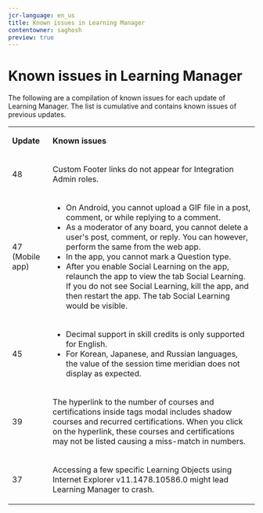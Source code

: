 ```yaml
---
jcr-language: en_us
title: Known issues in Learning Manager
contentowner: saghosh
preview: true
---
```



# Known issues in Learning Manager

The following are a compilation of known issues for each update of Learning Manager. The list is cumulative and contains known issues of previous updates.

<table> 
 <tbody>
  <tr> 
   <td><p><b>Update</b></p></td> 
   <td><p><b>Known issues</b></p></td> 
  </tr> 
  <tr> 
   <td><p>48</p></td> 
   <td><p>Custom Footer links do not appear for Integration Admin roles.</p></td> 
  </tr> 
  <tr> 
   <td><p>47 (Mobile app)</p></td> 
   <td><p> </p> 
    <ul> 
     <li>On Android, you cannot upload a GIF file in a post, comment, or while replying to a comment.</li> 
     <li>As a moderator of any board, you cannot delete a user's post, comment, or reply. You can however, perform the same from the web app.</li> 
     <li>In the app, you cannot mark a Question type.</li> 
     <li>After you enable Social Learning on the app, relaunch the app to view the tab Social Learning. If you do not see Social Learning, kill the app, and then restart the app. The tab Social Learning would be visible.</li> 
    </ul><p></p></td> 
  </tr> 
  <tr> 
   <td><p>45</p></td> 
   <td><p> </p> 
    <ul> 
     <li>Decimal support in skill credits is only supported for English.</li> 
     <li>For Korean, Japanese, and Russian languages, the value of the session time meridian does not display as expected.</li> 
    </ul><p></p></td> 
  </tr> 
  <tr> 
   <td><p>39</p></td> 
   <td><p>The hyperlink to the number of courses and certifications inside tags modal includes shadow courses and recurred certifications. When you click on the hyperlink, these courses and certifications may not be listed causing a miss-match in numbers.</p></td> 
  </tr> 
  <tr> 
   <td><p>37</p></td> 
   <td><p>Accessing a few specific Learning Objects using Internet Explorer v11.1478.10586.0 might lead Learning Manager to crash.</p></td> 
  </tr> 
 </tbody>
</table>

